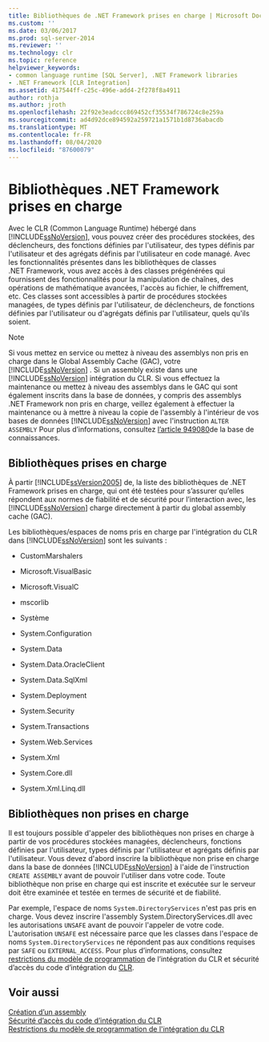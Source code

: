 ```yaml
---
title: Bibliothèques de .NET Framework prises en charge | Microsoft Docs
ms.custom: ''
ms.date: 03/06/2017
ms.prod: sql-server-2014
ms.reviewer: ''
ms.technology: clr
ms.topic: reference
helpviewer_keywords:
- common language runtime [SQL Server], .NET Framework libraries
- .NET Framework [CLR Integration]
ms.assetid: 417544ff-c25c-496e-add4-2f278f8a4911
author: rothja
ms.author: jroth
ms.openlocfilehash: 22f92e3eadccc869452cf35534f786724c8e259a
ms.sourcegitcommit: ad4d92dce894592a259721a1571b1d8736abacdb
ms.translationtype: MT
ms.contentlocale: fr-FR
ms.lasthandoff: 08/04/2020
ms.locfileid: "87600079"
---
```

# <a name="supported-net-framework-libraries"></a>Bibliothèques .NET Framework prises en charge
  Avec le CLR (Common Language Runtime) hébergé dans [!INCLUDE[ssNoVersion](../../../includes/ssnoversion-md.md)], vous pouvez créer des procédures stockées, des déclencheurs, des fonctions définies par l'utilisateur, des types définis par l'utilisateur et des agrégats définis par l'utilisateur en code managé. Avec les fonctionnalités présentes dans les bibliothèques de classes .NET Framework, vous avez accès à des classes prégénérées qui fournissent des fonctionnalités pour la manipulation de chaînes, des opérations de mathématique avancées, l'accès au fichier, le chiffrement, etc. Ces classes sont accessibles à partir de procédures stockées managées, de types définis par l'utilisateur, de déclencheurs, de fonctions définies par l'utilisateur ou d'agrégats définis par l'utilisateur, quels qu'ils soient.  
  
> [!NOTE]  
>  Si vous mettez en service ou mettez à niveau des assemblys non pris en charge dans le Global Assembly Cache (GAC), votre [!INCLUDE[ssNoVersion](../../../includes/ssnoversion-md.md)] . Si un assembly existe dans une [!INCLUDE[ssNoVersion](../../../includes/ssnoversion-md.md)] intégration du CLR. Si vous effectuez la maintenance ou mettez à niveau des assemblys dans le GAC qui sont également inscrits dans la base de données, y compris des assemblys .NET Framework non pris en charge, veillez également à effectuer la maintenance ou à mettre à niveau la copie de l'assembly à l'intérieur de vos bases de données [!INCLUDE[ssNoVersion](../../../includes/ssnoversion-md.md)] avec l'instruction `ALTER ASSEMBLY` Pour plus d’informations, consultez [l’article 949080](https://support.microsoft.com/kb/949080)de la base de connaissances.  
  
## <a name="supported-libraries"></a>Bibliothèques prises en charge  
 À partir [!INCLUDE[ssVersion2005](../../../includes/ssnoversion-md.md)] de, la liste des bibliothèques de .NET Framework prises en charge, qui ont été testées pour s’assurer qu’elles répondent aux normes de fiabilité et de sécurité pour l’interaction avec, les [!INCLUDE[ssNoVersion](../../../includes/ssnoversion-md.md)] charge directement à partir du global assembly cache (GAC).  
  
 Les bibliothèques/espaces de noms pris en charge par l'intégration du CLR dans [!INCLUDE[ssNoVersion](../../../includes/ssnoversion-md.md)] sont les suivants :  
  
-   CustomMarshalers  
  
-   Microsoft.VisualBasic  
  
-   Microsoft.VisualC  
  
-   mscorlib  
  
-   Système  
  
-   System.Configuration  
  
-   System.Data  
  
-   System.Data.OracleClient  
  
-   System.Data.SqlXml  
  
-   System.Deployment  
  
-   System.Security  
  
-   System.Transactions  
  
-   System.Web.Services  
  
-   System.Xml  
  
-   System.Core.dll  
  
-   System.Xml.Linq.dll  
  
## <a name="unsupported-libraries"></a>Bibliothèques non prises en charge  
 Il est toujours possible d'appeler des bibliothèques non prises en charge à partir de vos procédures stockées managées, déclencheurs, fonctions définies par l'utilisateur, types définis par l'utilisateur et agrégats définis par l'utilisateur. Vous devez d'abord inscrire la bibliothèque non prise en charge dans la base de données [!INCLUDE[ssNoVersion](../../../includes/ssnoversion-md.md)] à l'aide de l'instruction `CREATE ASSEMBLY` avant de pouvoir l'utiliser dans votre code. Toute bibliothèque non prise en charge qui est inscrite et exécutée sur le serveur doit être examinée et testée en termes de sécurité et de fiabilité.  
  
 Par exemple, l'espace de noms `System.DirectoryServices` n'est pas pris en charge. Vous devez inscrire l'assembly System.DirectoryServices.dll avec les autorisations `UNSAFE` avant de pouvoir l'appeler de votre code. L'autorisation `UNSAFE` est nécessaire parce que les classes dans l'espace de noms `System.DirectoryServices` ne répondent pas aux conditions requises par `SAFE` ou `EXTERNAL_ACCESS`. Pour plus d’informations, consultez [restrictions du modèle de programmation](clr-integration-programming-model-restrictions.md) de l’intégration du CLR et sécurité d’accès du code d’intégration du [CLR](../security/clr-integration-code-access-security.md).  
  
## <a name="see-also"></a>Voir aussi  
 [Création d’un assembly](../assemblies/creating-an-assembly.md)   
 [Sécurité d’accès du code d’intégration du CLR](../security/clr-integration-code-access-security.md)   
 [Restrictions du modèle de programmation de l'intégration du CLR](clr-integration-programming-model-restrictions.md)  
  
  
